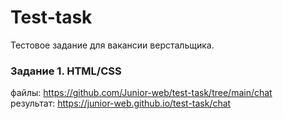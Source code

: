 # Test-task

Тестовое задание для вакансии верстальщика.

### Задание 1. HTML/CSS

файлы: <https://github.com/Junior-web/test-task/tree/main/chat><br>
результат: <https://junior-web.github.io/test-task/chat>
